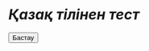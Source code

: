 # *Қазақ тілінен тест*
<html>
 <head>
  <meta charset="utf-8">
  <title>Кнопка</title>
  <script>
    <p><a href="https://www.youtube.com" target="_blank"></p>
  </script>
 </head>
 <body> 
  <form>
   <p><input type="submit" value="Бастау">
  </form>
 </body>
</html>
